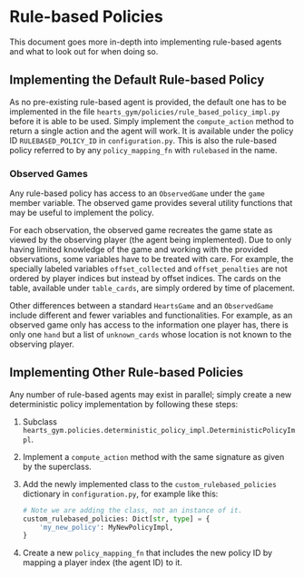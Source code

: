 <link rel="stylesheet" href="style.css">

# Rule-based Policies

This document goes more in-depth into implementing rule-based agents
and what to look out for when doing so.

## Implementing the Default Rule-based Policy

As no pre-existing rule-based agent is provided, the default one has
to be implemented in the file
`hearts_gym/policies/rule_based_policy_impl.py` before it is able to
be used. Simply implement the `compute_action` method to return a
single action and the agent will work. It is available under the
policy ID `RULEBASED_POLICY_ID` in `configuration.py`. This is also
the rule-based policy referred to by any `policy_mapping_fn` with
`rulebased` in the name.

### Observed Games

Any rule-based policy has access to an `ObservedGame` under the `game`
member variable. The observed game provides several utility functions that
may be useful to implement the policy.

For each observation, the observed game recreates the game state as
viewed by the observing player (the agent being implemented). Due to
only having limited knowledge of the game and working with the
provided observations, some variables have to be treated with care.
For example, the specially labeled variables `offset_collected` and
`offset_penalties` are not ordered by player indices but instead by
offset indices. The cards on the table, available under `table_cards`,
are simply ordered by time of placement.

Other differences between a standard `HeartsGame` and an
`ObservedGame` include different and fewer variables and
functionalities. For example, as an observed game only has access to
the information one player has, there is only one `hand` but a list of
`unknown_cards` whose location is not known to the observing player.

## Implementing Other Rule-based Policies

Any number of rule-based agents may exist in parallel; simply create a
new deterministic policy implementation by following these steps:

1. Subclass
   `hearts_gym.policies.deterministic_policy_impl.DeterministicPolicyImpl`.
2. Implement a `compute_action` method with the same signature as
   given by the superclass.
3. Add the newly implemented class to the `custom_rulebased_policies`
   dictionary in `configuration.py`, for example like this:

   ```python
   # Note we are adding the class, not an instance of it.
   custom_rulebased_policies: Dict[str, type] = {
       'my_new_policy': MyNewPolicyImpl,
   }
   ```
4. Create a new `policy_mapping_fn` that includes the new policy ID
   by mapping a player index (the agent ID) to it.
